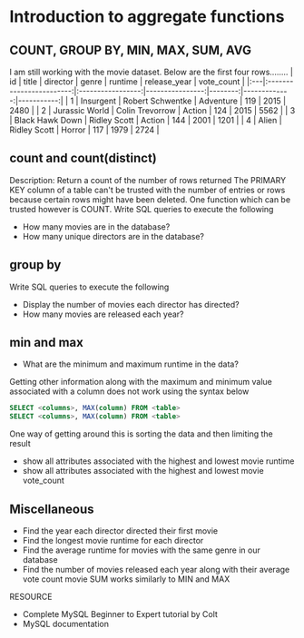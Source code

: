 # Introduction to aggregate functions

## COUNT, GROUP BY, MIN, MAX, SUM, AVG

I am still working with the movie dataset. Below are the first four rows........
| id | title | director | genre | runtime | release_year | vote_count |
|:---|:------------------------:|:-----------------:|----------------:|--------:|-------------:|-----------:|
| 1 | Insurgent | Robert Schwentke | Adventure | 119 | 2015 | 2480 |
| 2 | Jurassic World | Colin Trevorrow | Action | 124 | 2015 | 5562 |
| 3 | Black Hawk Down | Ridley Scott | Action | 144 | 2001 | 1201 |
| 4 | Alien | Ridley Scott | Horror | 117 | 1979 | 2724 |

## count and count(distinct)

Description: Return a count of the number of rows returned
The PRIMARY KEY column of a table can't be trusted with the number of entries or rows because certain rows might have been deleted. One function which can be trusted however is COUNT.
Write SQL queries to execute the following

- How many movies are in the database?
- How many unique directors are in the database?

## group by

Write SQL queries to execute the following

- Display the number of movies each director has directed?
- How many movies are released each year?

## min and max

- What are the minimum and maximum runtime in the data?

Getting other information along with the maximum and minimum value associated with a column does not work using the syntax below

```SQL
SELECT <columns>, MAX(column) FROM <table>
SELECT <columns>, MAX(column) FROM <table>
```

One way of getting around this is sorting the data and then limiting the result

- show all attributes associated with the highest and lowest movie runtime
- show all attributes associated with the highest and lowest movie vote_count

## Miscellaneous

- Find the year each director directed their first movie
- Find the longest movie runtime for each director
- Find the average runtime for movies with the same genre in our database
- Find the number of movies released each year along with their average vote count
  movie
  SUM works similarly to MIN and MAX

RESOURCE

- Complete MySQL Beginner to Expert tutorial by Colt
- MySQL documentation
